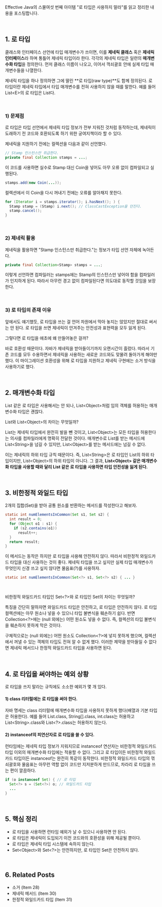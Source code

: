 Effective Java의 스물여섯 번째 아이템 "로 타입은 사용하지 말라"를 읽고 정리한 내용을 포스팅합니다.

<br>

## 1. 로 타입

클래스와 인터페이스 선언에 타입 매개변수가 쓰이면, 이를 **제네릭 클래스** 혹은 **제네릭 인터페이스**라 하며 통틀어 제네릭 타입이라 한다. 각각의 제네릭 타입은 일련의 **매개변수화 타입**을 정의한다. 먼저 클래스 이름이 나오고, 이어서 꺽쇠괄호 안에 실제 타입 매개변수들을 나열한다.

제네릭 타입을 하나 정의하면 그에 딸린 **로 타입(raw type)**도 함께 정의된다. 로 타입이란 제네릭 타입에서 타입 매개변수를 전혀 사용하지 않을 때를 말한다. 예를 들어 List\<E\>의 로 타입은 List다.

<br>

### 1) 문제점

로 타입은 타입 선언에서 제네릭 타입 정보가 전부 지워진 것처럼 동작하는데, 제네릭이 도래하기 전 코드와 호환되도록 하기 위한 궁여지책이라 할 수 있다.

 제네릭을 지원하기 전에는 컬렉션을 다음과 같이 선언했다.

```java
// Stamp 인스턴스만 취급한다.
private final Collection stamps = ...;
```

이 코드를 사용하면 실수로 Stamp 대신 Coin을 넣어도 아무 오류 없이 컴파일되고 실행된다.

```java
stamps.add(new Coin(...));
```

컬렉션에서 이 Coin을 다시 꺼내기 전에는 오류를 알아채지 못한다.

```java
for (Iterator i = stamps.iterator(); i.hasNext(); ) {
  Stamp stamp = (Stamp) i.next(); // ClassCastException을 던진다.
  stamp.cancel();
}
```

<br>

### 2) 제네릭 활용

제네릭을 활용하면 "Stamp 인스턴스만 취급한다."는 정보가 타입 선언 자체에 녹아든다.

```java
private final Collection<Stamp> stamps = ...;
```

이렇게 선언하면 컴파일러는 stamps에는 Stamp의 인스턴스만 넣어야 함을 컴파일러가 인지하게 된다. 따라서 아무런 경고 없이 컴파일된다면 의도대로 동작할 것임을 보장한다.

<br>

### 3) 로 타입의 존재 이유

앞에서도 얘기했듯, 로 타입을 쓰는 걸 언어 차원에서 막아 놓지는 않았지만 절대로 써서는 안 된다. 로 타입을 쓰면 제네릭이 안겨주는 안전성과 표현력을 모두 잃게 된다.

그렇다면 로 타입을 애초에 왜 만들어놓은 걸까? 

바로 호환성 때문이다. 자바가 제네릭을 받아들이기까지 오랜시간이 흘렀다. 따라서 기존 코드를 모두 수용하면서 제네릭을 사용하는 새로운 코드와도 맞물려 돌아가게 해야만 했다. 이 마이그레이션 호환성을 위해 로 타입을 지원하고 제네릭 구현에는 소거 방식을 사용하기로 했다.

<br>

## 2. 매개변수화 타입

List 같은 로 타입은 사용해서는 안 되나, List\<Object\>처럼 임의 객체를 허용하는 매개변수화 타입은 괜찮다. 

List와 List\<Object\>의 차이는 무엇일까?

List는 제네릭 타입에서 완전히 발을 뺀 것이고, List\<Object\>는 모든 타입을 허용한다는 의사를 컴파일러에게 명확히 전달한 것이다. 매개변수로 List를 받는 메서드에 List\<String\>을 넘길 수 있지만, List\<Object\>를 받는 메서드에는 넘길 수 없다.

이는 제네릭의 하위 타입 규칙 때문이다. 즉, List\<String\>은 로 타입인 List의 하위 타입이지만, List\<Object\>의 하위 타입이 아니다. 그 결과, **List\<Object\> 같은 매개변수화 타입을 사용할 때와 달리 List 같은 로 타입을 사용하면 타입 안전성을 잃게 된다.**

<br>

## 3. 비한정적 와일드 타입

2개의 집합(Set)을 받아 공통 원소를 반환하는 메서드를 작성한다고 해보자. 

```java
static int numElementsInCommon(Set s1, Set s2) {
  int result = 0;
  for (Object o1 : s1) {
    if (s2.contains(o1))
      result++;
  }
  return result;
}
```

이 메서드는 동작은 하지만 로 타입을 사용해 안전하지 않다. 따라서 비한정적 와일드카드 타입을 대신 사용하는 것이 좋다. 제네릭 타입을 쓰고 싶지만 실제 타입 매개변수가 무엇인지 신경 쓰고 싶지 않다면 물음표(?)를 사용하자. 

```java
static int numElementsInCommon(Set<?> s1, Set<?> s2) { ... }
```

<br>

비한정적 와일드카드 타입인 Set\<?\>와 로 타입인 Set의 차이는 무엇일까?

특징을 간단히 말하자면 와일드카드 타입은 안전하고, 로 타입은 안전하지 않다. 로 타입 컬렉션에는 아무 원소나 넣을 수 있으니 타입 불변식을 훼손하기 쉽다. 반면 Collection\<?\>에는 (null 외에는) 어떤 원소도 넣을 수 없다. 즉, 컬렉션의 타입 불변식을 훼손하지 못하게 막은 것이다. 

구체적으로는 (null 외에는) 어떤 원소도 Collection\<?\>에 넣지 못하게 했으며, 컬렉션에서 꺼낼 수 있는 객체의 타입도 전혀 알 수 없게 했다. 이러한 제약을 받아들일 수 없다면 제네릭 메서드나 한정적 와일드카드 타입을 사용하면 된다. 

<br>

## 4. 로 타입을 써야하는 예외 상황

로 타입을 쓰지 말라는 규칙에도 소소한 예외가 몇 개 있다.

#### 1) class 리터럴에는 로 타입을 써야 한다.

자바 명세는 class 리터럴에 매개변수화 타입을 사용하지 못하게 했다(배열과 기본 타입은 허용한다). 예를 들어 List.class, String\[\].class, int.class는 허용하고 List\<String\>.class와 List\<?\>.class는 허용하지 않는다.

#### 2) instanceof의 피연산자로 로 타입을 쓸 수 있다.

런타임에는 제네릭 타입 정보가 지워지므로 instanceof 연산자는 비한정적 와일드카드 타입 이외의 매개변수화 타입에는 적용할 수 없다. 그리고 로 타입이든 비한정적 와일드카드 타입이든 instanceof는 완전히 똑같이 동작한다. 비한정적 와일드카드 타입의 꺾쇠괄호와 물음표는 아무런 역할 없이 코드만 지저분하게 만드므로, 차라리 로 타입을 쓰는 편이 깔끔하다.

```java
if (o instanceof Set) { // 로 타입
  Set<?> s = (Set<?>) o; // 와일드카드 타입
  ...
}
```

<br>

## 5. 핵심 정리

- 로 타입을 사용하면 런타임 예외가 날 수 있으니 사용하면 안 된다.
- 로 타입은 제네릭이 도입되기 이전 코드와의 호환성을 위해 제공될 뿐이다.
- 로 타입은 제네릭 타입 시스템에 속하지 않는다.
- Set\<Object\>와 Set\<?\>는 안전하지만, 로 타입인 Set은 안전하지 않다.

<br>

## 6. Related Posts

* 소거 (Item 28)
* 제네릭 메서드 (Item 30)
* 한정적 와일드카드 타입 (Item 31)

